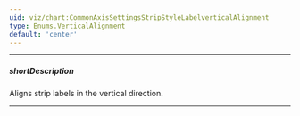 ```yaml
---
uid: viz/chart:CommonAxisSettingsStripStyleLabelverticalAlignment
type: Enums.VerticalAlignment
default: 'center'
---
```

---
##### shortDescription
Aligns strip labels in the vertical direction.

---
